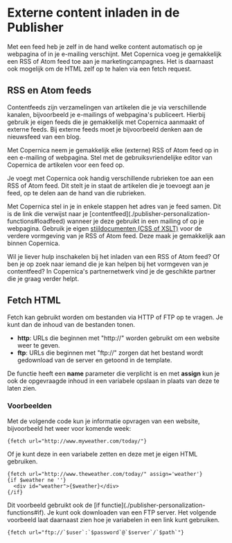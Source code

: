 # Externe content inladen in de Publisher
Met een feed heb je zelf in de hand welke content automatisch op je webpagina
of in je e-mailing verschijnt. Met Copernica voeg je gemakkelijk een RSS of
Atom feed toe aan je marketingcampagnes. Het is daarnaast ook mogelijk om de
HTML zelf op te halen via een fetch request.

## RSS en Atom feeds
Contentfeeds zijn verzamelingen van artikelen die je via verschillende kanalen,
bijvoorbeeld je e-mailings of webpagina's publiceert. Hierbij gebruik je eigen
feeds die je gemakkelijk met Copernica aanmaakt of externe feeds. Bij externe
feeds moet je bijvoorbeeld denken aan de nieuwsfeed van een blog.

Met Copernica neem je gemakkelijk elke (externe) RSS of Atom feed op in een
e-mailing of webpagina. Stel met de gebruiksvriendelijke editor van Copernica
de artikelen voor een feed op.

Je voegt met Copernica ook handig verschillende rubrieken toe aan een RSS of
Atom feed. Dit stelt je in staat de artikelen die je toevoegt aan je feed,
op te delen aan de hand van die rubrieken.

Met Copernica stel in je in enkele stappen het adres van je feed samen. Dit is
de link die verwijst naar je [contentfeed](./publisher-personalization-
functions#loadfeed)
wanneer je deze gebruikt in een mailing of op je webpagina. Gebruik je eigen
[stijldocumenten (CSS of XSLT)](./css-and-xslt.md) voor de verdere vormgeving
van je RSS of Atom feed. Deze maak je gemakkelijk aan binnen Copernica.

Wil je liever hulp inschakelen bij het inladen van een RSS of Atom feed? Of
ben je op zoek naar iemand die je kan helpen bij het vormgeven van je
contentfeed? In Copernica's partnernetwerk vind je de geschikte partner die je
graag verder helpt.

## Fetch HTML
Fetch kan gebruikt worden om bestanden via HTTP of FTP op te vragen. Je kunt
dan de inhoud van de bestanden tonen.

* **http**: URLs die beginnen met "http://" worden gebruikt om een website weer te geven.
* **ftp**: URLs die beginnen met "ftp://" zorgen dat het bestand wordt gedownload van de server en getoond in de template.

De functie heeft een **name** parameter die verplicht is en met **assign** kun
je ook de opgevraagde inhoud in een variabele opslaan in plaats van deze te
laten zien.

### Voorbeelden
Met de volgende code kun je informatie opvragen van een website, bijvoorbeeld
het weer voor komende week:

    {fetch url="http://www.myweather.com/today/"}

Of je kunt deze in een variabele zetten en deze met je eigen HTML gebruiken.

    {fetch url="http://www.theweather.com/today/" assign='weather'}
    {if $weather ne ''}
      <div id="weather">{$weather}</div>
    {/if}

Dit voorbeeld gebruikt ook de [if functie](./publisher-personalization-
functions#if). Je kunt ook downloaden van een FTP server. Het volgende
voorbeeld laat daarnaast zien hoe je variabelen in een link kunt gebruiken.

    {fetch url="ftp://`$user`:`$password`@`$server`/`$path`"}
